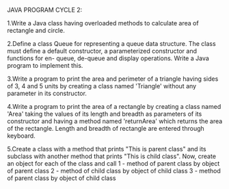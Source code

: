 JAVA PROGRAM
CYCLE 2:

1.Write a Java class having overloaded methods to calculate area of rectangle
and circle.

2.Define a class Queue for representing a queue data structure. The class must
define a default constructor, a parameterized constructor and functions for en-
queue, de-queue and display operations. Write a Java program to implement
this.

3.Write a program to print the area and perimeter of a triangle having sides of 3, 4 and 5 units by creating
a class named 'Triangle' without any parameter in its constructor.

4.Write a program to print the area of a rectangle by creating a class named 'Area' taking the values of its
length and breadth as parameters of its constructor and having a method named 'returnArea' which returns
the area of the rectangle. Length and breadth of rectangle are entered through keyboard.

5.Create a class with a method that prints "This is parent class" and its subclass with another method that
prints "This is child class". Now, create an object for each of the class and call
1 - method of parent class by object of parent class
2 - method of child class by object of child class
3 - method of parent class by object of child class

